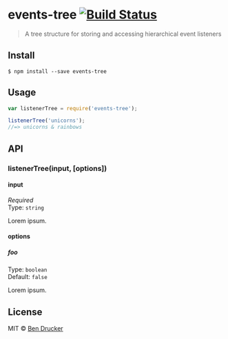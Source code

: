 # events-tree [![Build Status](https://travis-ci.org/bendrucker/events-tree.svg?branch=master)](https://travis-ci.org/bendrucker/events-tree)

> A tree structure for storing and accessing hierarchical event listeners


## Install

```
$ npm install --save events-tree
```


## Usage

```js
var listenerTree = require('events-tree');

listenerTree('unicorns');
//=> unicorns & rainbows
```

## API

### listenerTree(input, [options])

#### input

*Required*  
Type: `string`

Lorem ipsum.

#### options

##### foo

Type: `boolean`  
Default: `false`

Lorem ipsum.


## License

MIT © [Ben Drucker](http://bendrucker.me)
